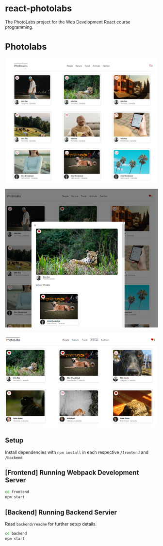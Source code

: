 # react-photolabs
The PhotoLabs project for the Web Development React course programming.

# Photolabs

!['Screenshot of homepage'](https://github.com/asperatusx/photolabs/blob/main/docs/homepage.PNG?raw=true)

!['Screenshot of modal'](https://github.com/asperatusx/photolabs/blob/main/docs/photolab-modal.PNG?raw=true)

!['Screenshot of topic category'](https://github.com/asperatusx/photolabs/blob/main/docs/topics-category.PNG?raw=true)


## Setup

Install dependencies with `npm install` in each respective `/frontend` and `/backend`.

## [Frontend] Running Webpack Development Server

```sh
cd frontend
npm start
```

## [Backend] Running Backend Servier

Read `backend/readme` for further setup details.

```sh
cd backend
npm start
```
